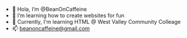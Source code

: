 - 👋 Hola, I’m @BeanOnCaffeine
- 👀 I’m learning how to create websites for fun
- 🌱 Currently, I'm learning HTML @ West Valley Community Colleage
- 📫 beanoncaffeine@gmail.com

<!---
BeanOnCaffeine/BeanOnCaffeine is a ✨ special ✨ repository because its `README.md` (this file) appears on your GitHub profile.
You can click the Preview link to take a look at your changes.
--->
